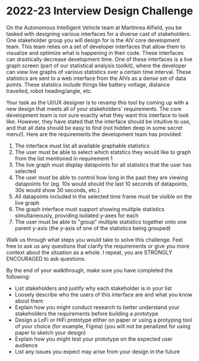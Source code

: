 # 2022-23 Interview Design Challenge

On the Autonomous Intelligent Vehicle team at Martinrea Alfield, you be tasked with designing various interfaces for a diverse cast of stakeholders. One stakeholder group you will design for is the AIV core development team. This team relies on a set of developer interfaces that allow them to visualize and optimize what is happening in their code. These interfaces can drastically decrease development time. One of these interfaces is a live graph screen (part of our statistical analysis toolkit), where the developer can view live graphs of various statistics over a certain time interval. These statistics are sent to a web interface from the AIVs as a dense set of data points. These statstics include things like battery voltage, distance travelled, robot heading/angle, etc.

Your task as the UI/UX designer is to revamp this tool by coming up with a new design that meets all of your stakeholders' requirements. The core development team is not sure exactly what they want this interface to look like. However, they have stated that the interface should be intuitive to use, and that all data should be easy to find (not hidden deep in some secret menu!). Here are the requirements the development team has provided:

1. The interface must list all available graphable statistics
2. The user must be able to select which statstics they would like to graph from the list mentioned in requirement 1
3. The live graph must display datapoints for all statistics that the user has selected
4. The user must be able to control how long in the past they are viewing datapoints for (eg. 10s would should the last 10 seconds of datapoints, 30s would show 30 seconds, etc.)
5. All datapoints included in the selected time frame must be visible on the live graph
6. The graph interface must support showing multiple statistics simultaneously, providing isolated y-axes for each
7. The user must be able to "group" multiple statistics together onto one parent y-axis (the y-axis of one of the statistics being grouped)

Walk us through what steps you would take to solve this challenge. Feel free to ask us any questions that clarify the requirements or give you more context about the situation as a whole. I repeat, you are STRONGLY ENCOURAGED to ask questions.

By the end of your walkthrough, make sure you have completed the following:

- List stakeholders and justify why each stakeholder is in your list
- Loosely describe who the users of this interface are and what you know about them
- Explain how you might conduct research to better understand your stakeholders the requirements before building a prototype
- Design a LoFi or HiFi prototype either on paper or using a protyping tool of your choice (for example, Figma) (you will not be penalized for using paper to sketch your design)
- Explain how you might test your prototype on the expected user audience
- List any issues you expect may arise from your design in the future
